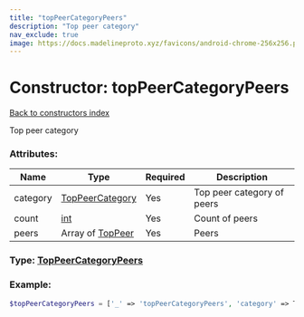 ```yaml
---
title: "topPeerCategoryPeers"
description: "Top peer category"
nav_exclude: true
image: https://docs.madelineproto.xyz/favicons/android-chrome-256x256.png
---
```

# Constructor: topPeerCategoryPeers  
[Back to constructors index](index.md)



Top peer category

### Attributes:

| Name     |    Type       | Required | Description |
|----------|---------------|----------|-------------|
|category|[TopPeerCategory](../types/TopPeerCategory.md) | Yes|Top peer category of peers|
|count|[int](../types/int.md) | Yes|Count of peers|
|peers|Array of [TopPeer](../types/TopPeer.md) | Yes|Peers|



### Type: [TopPeerCategoryPeers](../types/TopPeerCategoryPeers.md)


### Example:

```php
$topPeerCategoryPeers = ['_' => 'topPeerCategoryPeers', 'category' => TopPeerCategory, 'count' => int, 'peers' => [TopPeer, TopPeer]];
```  
